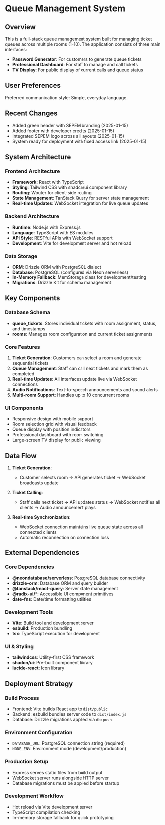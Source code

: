 # Queue Management System

## Overview

This is a full-stack queue management system built for managing ticket queues across multiple rooms (1-10). The application consists of three main interfaces:
- **Password Generator**: For customers to generate queue tickets
- **Professional Dashboard**: For staff to manage and call tickets
- **TV Display**: For public display of current calls and queue status

## User Preferences

Preferred communication style: Simple, everyday language.

## Recent Changes

- Added green header with SEPEM branding (2025-01-15)
- Added footer with developer credits (2025-01-15)
- Integrated SEPEM logo across all layouts (2025-01-15)
- System ready for deployment with fixed access link (2025-01-15)

## System Architecture

### Frontend Architecture
- **Framework**: React with TypeScript
- **Styling**: Tailwind CSS with shadcn/ui component library
- **Routing**: Wouter for client-side routing
- **State Management**: TanStack Query for server state management
- **Real-time Updates**: WebSocket integration for live queue updates

### Backend Architecture
- **Runtime**: Node.js with Express.js
- **Language**: TypeScript with ES modules
- **API Style**: RESTful APIs with WebSocket support
- **Development**: Vite for development server and hot reload

### Data Storage
- **ORM**: Drizzle ORM with PostgreSQL dialect
- **Database**: PostgreSQL (configured via Neon serverless)
- **In-Memory Fallback**: MemStorage class for development/testing
- **Migrations**: Drizzle Kit for schema management

## Key Components

### Database Schema
- **queue_tickets**: Stores individual tickets with room assignment, status, and timestamps
- **rooms**: Manages room configuration and current ticket assignments

### Core Features
1. **Ticket Generation**: Customers can select a room and generate sequential tickets
2. **Queue Management**: Staff can call next tickets and mark them as completed
3. **Real-time Updates**: All interfaces update live via WebSocket connections
4. **Audio Notifications**: Text-to-speech announcements and sound alerts
5. **Multi-room Support**: Handles up to 10 concurrent rooms

### UI Components
- Responsive design with mobile support
- Room selection grid with visual feedback
- Queue display with position indicators
- Professional dashboard with room switching
- Large-screen TV display for public viewing

## Data Flow

1. **Ticket Generation**:
   - Customer selects room → API generates ticket → WebSocket broadcasts update
   
2. **Ticket Calling**:
   - Staff calls next ticket → API updates status → WebSocket notifies all clients → Audio announcement plays
   
3. **Real-time Synchronization**:
   - WebSocket connection maintains live queue state across all connected clients
   - Automatic reconnection on connection loss

## External Dependencies

### Core Dependencies
- **@neondatabase/serverless**: PostgreSQL database connectivity
- **drizzle-orm**: Database ORM and query builder
- **@tanstack/react-query**: Server state management
- **@radix-ui/***: Accessible UI component primitives
- **date-fns**: Date/time formatting utilities

### Development Tools
- **Vite**: Build tool and development server
- **esbuild**: Production bundling
- **tsx**: TypeScript execution for development

### UI & Styling
- **tailwindcss**: Utility-first CSS framework
- **shadcn/ui**: Pre-built component library
- **lucide-react**: Icon library

## Deployment Strategy

### Build Process
- Frontend: Vite builds React app to `dist/public`
- Backend: esbuild bundles server code to `dist/index.js`
- Database: Drizzle migrations applied via `db:push`

### Environment Configuration
- `DATABASE_URL`: PostgreSQL connection string (required)
- `NODE_ENV`: Environment mode (development/production)

### Production Setup
- Express serves static files from build output
- WebSocket server runs alongside HTTP server
- Database migrations must be applied before startup

### Development Workflow
- Hot reload via Vite development server
- TypeScript compilation checking
- In-memory storage fallback for quick prototyping